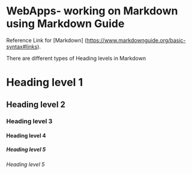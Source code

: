 # WebApps- working on Markdown using Markdown Guide
Reference Link for [Markdown] (https://www.markdownguide.org/basic-syntax#links).

There are different types of Heading levels in Markdown
# Heading level 1
## Heading level 2
### Heading level 3
#### Heading level 4
##### Heading level 5
###### Heading level 5




